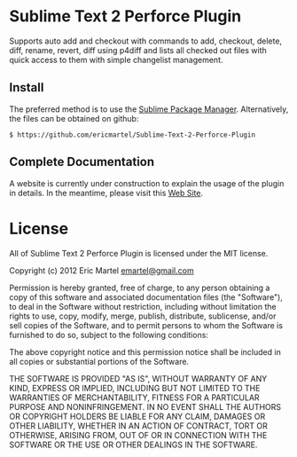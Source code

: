 # Sublime Text 2 Perforce Plugin

Supports auto add and checkout with commands to add, checkout, delete, diff, rename, revert, diff using p4diff and lists all checked out files with quick access to them with simple changelist management.

## Install

The preferred method is to use the [Sublime Package Manager](http://wbond.net/sublime_packages/package_control). Alternatively, the files can be obtained on github:

    $ https://github.com/ericmartel/Sublime-Text-2-Perforce-Plugin

## Complete Documentation

A website is currently under construction to explain the usage of the plugin in details. In the meantime, please visit this [Web Site](http://www.ericmartel.com/sublime-text-2-perforce-plugin/).

# License

All of Sublime Text 2 Perforce Plugin is licensed under the MIT license.

Copyright (c) 2012 Eric Martel <emartel@gmail.com>

Permission is hereby granted, free of charge, to any person obtaining a copy of this software and associated documentation files (the "Software"), to deal in the Software without restriction, including without limitation the rights to use, copy, modify, merge, publish, distribute, sublicense, and/or sell copies of the Software, and to permit persons to whom the Software is furnished to do so, subject to the following conditions:

The above copyright notice and this permission notice shall be included in all copies or substantial portions of the Software.

THE SOFTWARE IS PROVIDED "AS IS", WITHOUT WARRANTY OF ANY KIND, EXPRESS OR IMPLIED, INCLUDING BUT NOT LIMITED TO THE WARRANTIES OF MERCHANTABILITY, FITNESS FOR A PARTICULAR PURPOSE AND NONINFRINGEMENT. IN NO EVENT SHALL THE AUTHORS OR COPYRIGHT HOLDERS BE LIABLE FOR ANY CLAIM, DAMAGES OR OTHER LIABILITY, WHETHER IN AN ACTION OF CONTRACT, TORT OR OTHERWISE, ARISING FROM, OUT OF OR IN CONNECTION WITH THE SOFTWARE OR THE USE OR OTHER DEALINGS IN THE SOFTWARE.